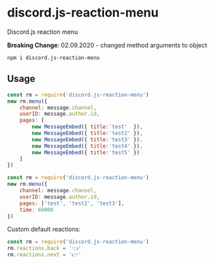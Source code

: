 # discord.js-reaction-menu
Discord.js reaction menu

**Breaking Change**: 02.09.2020 - changed method arguments to object

`npm i discord.js-reaction-menu`

## Usage
```js
const rm = require('discord.js-reaction-menu')
new rm.menu({
    channel: message.channel,
    userID: message.author.id,
    pages: [
        new MessageEmbed({ title:'test'  }),
        new MessageEmbed({ title:'test2' }),
        new MessageEmbed({ title:'test3' }),
        new MessageEmbed({ title:'test4' }),
        new MessageEmbed({ title:'test5' })
    ]
})
```

```js
const rm = require('discord.js-reaction-menu')
new rm.menu({
    channel: message.channel,
    userID: message.author.id,
    pages: ['test', 'test2', 'test3'],
    time: 60000
})
```

Custom default reactions:
```js
const rm = require('discord.js-reaction-menu')
rm.reactions.back = '👈'
rm.reactions.next = '👉'
```
